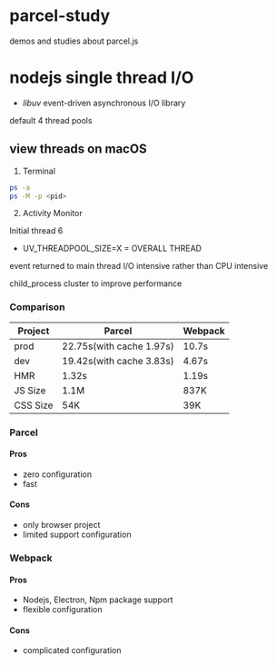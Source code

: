 # parcel-study

demos and studies about parcel.js

# nodejs single thread I/O

- <i>libuv</i> event-driven asynchronous I/O library

default 4 thread pools

## view threads on macOS

1. Terminal

```zsh
ps -a
ps -M -p <pid>
```

2. Activity Monitor

Initial thread 6

- UV_THREADPOOL_SIZE=X
  = OVERALL THREAD

event returned to main thread
I/O intensive rather than CPU intensive

child_process cluster to improve performance

### Comparison

| Project  | Parcel                   | Webpack |
| -------- | ------------------------ | ------- |
| prod     | 22.75s(with cache 1.97s) | 10.7s   |
| dev      | 19.42s(with cache 3.83s) | 4.67s   |
| HMR      | 1.32s                    | 1.19s   |
| JS Size  | 1.1M                     | 837K    |
| CSS Size | 54K                      | 39K     |

### Parcel

#### Pros

- zero configuration
- fast

#### Cons

- only browser project
- limited support configuration

### Webpack

#### Pros

- Nodejs, Electron, Npm package support
- flexible configuration

#### Cons

- complicated configuration
